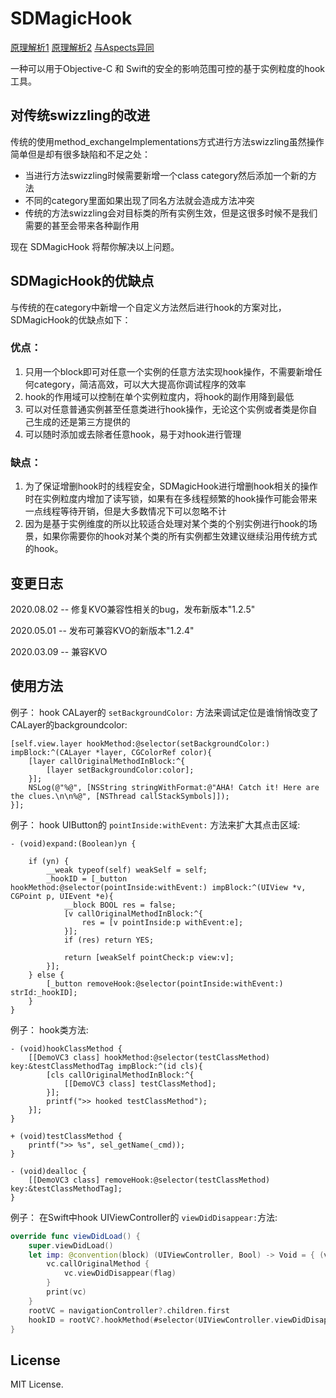 # SDMagicHook

[ 原理解析1](https://mp.weixin.qq.com/s/wxigL1Clem1dR8Nkt8LLMw) [原理解析2](https://mp.weixin.qq.com/s?__biz=MzI1MzYzMjE0MQ==&mid=2247486231&idx=1&sn=1c6584e9dcc3edf71c42cf396bcab051&chksm=e9d0c0f5dea749e34bf23de8259cbc7c868d3c8a6fc56c4366412dfb03eac8f037ee1d8668a1&token=1383088962&lang=zh_CN#rd)   [ 与Aspects异同](https://github.com/larksuite/SDMagicHook/issues/3)


一种可以用于Objective-C 和 Swift的安全的影响范围可控的基于实例粒度的hook工具。

## 对传统swizzling的改进

传统的使用method_exchangeImplementations方式进行方法swizzling虽然操作简单但是却有很多缺陷和不足之处：

- 当进行方法swizzling时候需要新增一个class category然后添加一个新的方法
- 不同的category里面如果出现了同名方法就会造成方法冲突
- 传统的方法swizzling会对目标类的所有实例生效，但是这很多时候不是我们需要的甚至会带来各种副作用

现在 SDMagicHook 将帮你解决以上问题。

## SDMagicHook的优缺点

与传统的在category中新增一个自定义方法然后进行hook的方案对比，SDMagicHook的优缺点如下：
### 优点：
1. 只用一个block即可对任意一个实例的任意方法实现hook操作，不需要新增任何category，简洁高效，可以大大提高你调试程序的效率
2. hook的作用域可以控制在单个实例粒度内，将hook的副作用降到最低
3. 可以对任意普通实例甚至任意类进行hook操作，无论这个实例或者类是你自己生成的还是第三方提供的
4. 可以随时添加或去除者任意hook，易于对hook进行管理
### 缺点：
1. 为了保证增删hook时的线程安全，SDMagicHook进行增删hook相关的操作时在实例粒度内增加了读写锁，如果有在多线程频繁的hook操作可能会带来一点线程等待开销，但是大多数情况下可以忽略不计
2. 因为是基于实例维度的所以比较适合处理对某个类的个别实例进行hook的场景，如果你需要你的hook对某个类的所有实例都生效建议继续沿用传统方式的hook。

## 变更日志
2020.08.02 -- 修复KVO兼容性相关的bug，发布新版本"1.2.5"

2020.05.01 -- 发布可兼容KVO的新版本"1.2.4"

2020.03.09 -- 兼容KVO

## 使用方法

例子： hook CALayer的 `setBackgroundColor:` 方法来调试定位是谁悄悄改变了CALayer的backgroundcolor:

```objc
[self.view.layer hookMethod:@selector(setBackgroundColor:) impBlock:^(CALayer *layer, CGColorRef color){
    [layer callOriginalMethodInBlock:^{
        [layer setBackgroundColor:color];
    }];
    NSLog(@"%@", [NSString stringWithFormat:@"AHA! Catch it! Here are the clues.\n\n%@", [NSThread callStackSymbols]]);
}];
```

例子： hook UIButton的 `pointInside:withEvent:` 方法来扩大其点击区域:

```objc
- (void)expand:(Boolean)yn {

    if (yn) {
        __weak typeof(self) weakSelf = self;
        _hookID = [_button hookMethod:@selector(pointInside:withEvent:) impBlock:^(UIView *v, CGPoint p, UIEvent *e){
            __block BOOL res = false;
            [v callOriginalMethodInBlock:^{
                res = [v pointInside:p withEvent:e];
            }];
            if (res) return YES;

            return [weakSelf pointCheck:p view:v];
        }];
    } else {
        [_button removeHook:@selector(pointInside:withEvent:) strId:_hookID];
    }
}
```

例子： hook类方法:

```objc
- (void)hookClassMethod {
    [[DemoVC3 class] hookMethod:@selector(testClassMethod) key:&testClassMethodTag impBlock:^(id cls){
        [cls callOriginalMethodInBlock:^{
            [[DemoVC3 class] testClassMethod];
        }];
        printf(">> hooked testClassMethod");
    }];
}

+ (void)testClassMethod {
    printf(">> %s", sel_getName(_cmd));
}

- (void)dealloc {
    [[DemoVC3 class] removeHook:@selector(testClassMethod) key:&testClassMethodTag];
}
```

例子： 在Swift中hook UIViewController的 `viewDidDisappear:`方法:

```swift
override func viewDidLoad() {
    super.viewDidLoad()
    let imp: @convention(block) (UIViewController, Bool) -> Void = { (vc, flag) in
        vc.callOriginalMethod {
            vc.viewDidDisappear(flag)
        }
        print(vc)
    }
    rootVC = navigationController?.children.first
    hookID = rootVC?.hookMethod(#selector(UIViewController.viewDidDisappear(_:)), impBlock: imp)
}
```

## License

MIT License.




